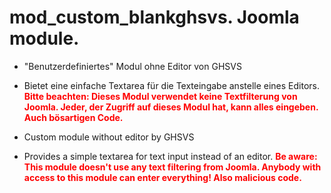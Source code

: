 # mod_custom_blankghsvs. Joomla module.

- "Benutzerdefiniertes" Modul ohne Editor von GHSVS
- Bietet eine einfache Textarea für die Texteingabe anstelle eines Editors. <strong style='color:red'>Bitte beachten: Dieses Modul verwendet keine Textfilterung von Joomla. Jeder, der Zugriff auf dieses Modul hat, kann alles eingeben. Auch bösartigen Code.</strong>

- Custom module without editor by GHSVS
- Provides a simple textarea for text input instead of an editor. <strong style='color:red'>Be aware: This module doesn't use any text filtering from Joomla. Anybody with access to this module can enter everything! Also malicious code.</strong>
